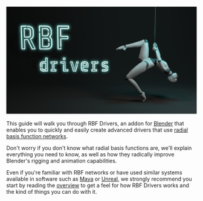 
<p style="text-align:center"><img src="img/banner.jpg" alt="Banner"/></p>

This guide will walk you through RBF Drivers, an addon for
<a href="https://www.blender.org" target="_blank">Blender</a>
that enables you to quickly and easily create advanced drivers that use 
<a href="https://en.wikipedia.org/wiki/Radial_basis_function_network" target="_blank">radial basis function networks</a>.

Don't worry if you don't know what radial basis functions are, we'll explain everything you need
to know, as well as how they radically improve Blender's rigging and animation capabilities.

Even if you're familiar with RBF networks or have used similar systems available in software such as
<a href="https://www.autodesk.com/products/maya/" target="_blank">Maya</a> or
<a href="https://www.unrealengine.com/" target="_blank">Unreal</a>, we strongly recommend you start
by reading the [overview](user-guide/overview) to get a feel for how RBF Drivers works and the kind of things
you can do with it.
